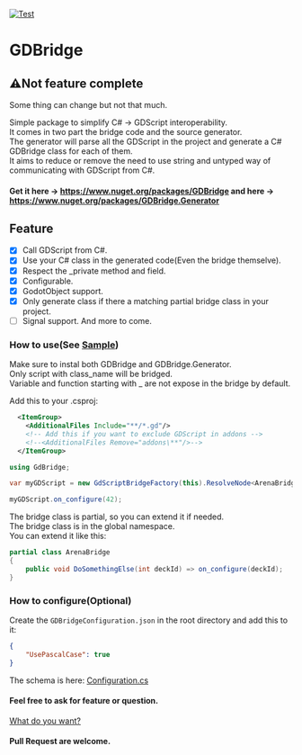 [![Test](https://github.com/TheJemy191/GDBridge/actions/workflows/Test.yml/badge.svg)](https://github.com/TheJemy191/GDBridge/actions/workflows/Test.yml)
# GDBridge
## ⚠Not feature complete
Some thing can change but not that much.

Simple package to simplify C# -> GDScript interoperability.  
It comes in two part the bridge code and the source generator.  
The generator will parse all the GDScript in the project and generate a C# GDBridge class for each of them.  
It aims to reduce or remove the need to use string and untyped way of communicating with GDScript from C#.  

#### Get it here -> https://www.nuget.org/packages/GDBridge and here -> https://www.nuget.org/packages/GDBridge.Generator

## Feature
- [X] Call GDScript from C#.
- [X] Use your C# class in the generated code(Even the bridge themselve).
- [X] Respect the _private method and field.
- [X] Configurable.
- [X] GodotObject support.
- [X] Only generate class if there a matching partial bridge class in your project.
- [ ] Signal support.
And more to come.

### How to use(See [Sample](https://github.com/TheJemy191/GDBridge/blob/main/GDBridge.Generator/GDBridge.Generator.Sample/Sample.cs))

Make sure to instal both GDBridge and GDBridge.Generator.  
Only script with class_name will be bridged.  
Variable and function starting with _ are not expose in the bridge by default.

Add this to your .csproj:
```xml
  <ItemGroup>
    <AdditionalFiles Include="**/*.gd"/>
    <!-- Add this if you want to exclude GDScript in addons -->
    <!--<AdditionalFiles Remove="addons\**"/>-->
  </ItemGroup>
```

```csharp
using GdBridge;

var myGDScript = new GdScriptBridgeFactory(this).ResolveNode<ArenaBridge>(arena);

myGDScript.on_configure(42);
```

The bridge class is partial, so you can extend it if needed.  
The bridge class is in the global namespace.  
You can extend it like this:
```csharp
partial class ArenaBridge
{
    public void DoSomethingElse(int deckId) => on_configure(deckId);
}
```

### How to configure(Optional)
Create the `GDBridgeConfiguration.json` in the root directory and add this to it:
```json
{
    "UsePascalCase": true
}
```
The schema is here: [Configuration.cs](GDBridge.Generator/GDBridge.Generator/Configuration.cs)

#### Feel free to ask for feature or question.
[What do you want?](https://github.com/TheJemy191/GDBridge/discussions/1)
#### Pull Request are welcome.
